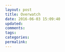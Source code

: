 ```yaml
---
layout: post
title: Overwatch
date: 2016-06-03 15:09:40
updated:
comments:
tags:
categories:
permalink:
---
```

